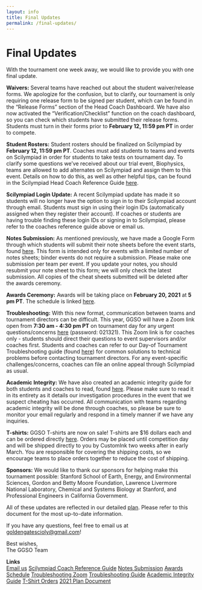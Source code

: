 ```yaml
---
layout: info
title: Final Updates
permalink: /final-updates/
---
```


# Final Updates

With the tournament one week away, we would like to provide you with one final update.

<b>Waivers:</b> Several teams have reached out about the student waiver/release forms. We apologize for the confusion, but to clarify, our tournament is only requiring one release form to be signed per student, which can be found in the “Release Forms” section of the Head Coach Dashboard. We have also now activated the “Verification/Checklist” function on the coach dashboard, so you can check which students have submitted their release forms. Students must turn in their forms prior to <b>February 12, 11:59 pm PT</b> in order to compete.

<b>Student Rosters:</b> Student rosters should be finalized on Scilympiad by <b>February 12, 11:59 pm PT</b>. Coaches must add students to teams and events on Scilympiad in order for students to take tests on tournament day. To clarify some questions we’ve received about our trial event, Biophysics, teams are allowed to add alternates on Scilympiad and assign them to this event. Details on how to do this, as well as other helpful tips, can be found in the Scilympiad Head Coach Reference Guide <a target="_blank" href="https://docs.google.com/document/d/1C89iAxOcoc6cH4OIqX9pm5p88cta7X6931HrJCgmOeY/edit?usp=sharing">here</a>.

<b>Scilympiad Login Update:</b> A recent Scilympiad update has made it so students will no longer have the option to sign in to their Scilympiad account through email. Students must sign in using their login IDs (automatically assigned when they register their account). If coaches or students are having trouble finding these login IDs or signing in to Scilympiad, please refer to the coaches reference guide above or email us.

<b>Notes Submission:</b> As mentioned previously, we have made a Google Form through which students will submit their note sheets before the event starts, found <a target="_blank" href="https://forms.gle/3MENf7XUx1spKtDt6">here</a>. This form is intended only for events with a limited number of notes sheets; binder events do not require a submission. Please make one submission per team per event. If you update your notes, you should resubmit your note sheet to this form; we will only check the latest submission. All copies of the cheat sheets submitted will be deleted after the awards ceremony.

<b>Awards Ceremony:</b> Awards will be taking place on <b>February 20, 2021</b> at <b>5 pm PT</b>. The schedule is linked <a target="_blank" href="https://docs.google.com/document/d/1yu9vtbaEITvUqZculFzEZIy6IVRowMNpLhBmWEn2j20/edit?usp=sharing">here</a>.

<b>Troubleshooting:</b> With this new format, communication between teams and tournament directors can be difficult. This year, GGSO will have a Zoom link open from <b>7:30 am - 4:30 pm PT</b> on tournament day for any urgent questions/concerns <a target="_blank" href="https://stanford.zoom.us/j/93917725257?pwd=WmpCL1dOWkdzbzdxN1JFMHBMd1B1UT09">here</a> (password: 021321). This Zoom link is for coaches only - students should direct their questions to event supervisors and/or coaches first. Students and coaches can refer to our Day-of Tournament Troubleshooting guide (found <a target="_blank" href="https://docs.google.com/document/d/1RwFu7o9ulwN38wOhzgiJbcd3WqxK6dKm0yXTlSPJzYQ/edit?fbclid=IwAR1_L41ff1XKi-vKV7voq7AktFOgg0jxx70B5MyLgQWacAdy-P2j6xpWQ9g">here</a>) for common solutions to technical problems before contacting tournament directors. For any event-specific challenges/concerns, coaches can file an online appeal through Scilympiad as usual.

<b>Academic Integrity:</b> We have also created an academic integrity guide for both students and coaches to read, found <a target="_blank" href="https://docs.google.com/document/d/1p-SrlxuggYGClG7R8Vz__0jYUTTMuQNCSHoSG7tRr14/edit?usp=sharing">here</a>. Please make sure to read it in its entirety as it details our investigation procedures in the event that we suspect cheating has occurred. All communication with teams regarding academic integrity will be done through coaches, so please be sure to monitor your email regularly and respond in a timely manner if we have any inquiries.

<b>T-shirts:</b> GGSO T-shirts are now on sale! T-shirts are $16 dollars each and can be ordered directly <a target="_blank" href="https://www.customink.com/g/nga0-00cd-6nfk">here</a>. Orders may be placed until competition day and will be shipped directly to you by CustomInk two weeks after in early March. You are responsible for covering the shipping costs, so we encourage teams to place orders together to reduce the cost of shipping.

<b>Sponsors:</b> We would like to thank our sponsors for helping make this tournament possible: Stanford School of Earth, Energy, and Environmental Sciences, Gordon and Betty Moore Foundation, Lawrence Livermore National Laboratory, Chemical and Systems Biology at Stanford, and Professional Engineers in California Government.

All of these updates are reflected in our detailed <a target="_blank" href="https://docs.google.com/document/d/1PgulkUgZ8pOl2daWdRuLzUSWo5lmfeKH7uJjoBNgBtk/edit">plan</a>. Please refer to this document for the most up-to-date information. 

If you have any questions, feel free to email us at goldengatescioly@gmail.com!

Best wishes, <br/>
The GGSO Team

**Links**
<br/>
<a class="btn btn-md btn-mid" target="_blank" href="mailto:goldengatescioly@gmail.com">Email us</a>
<a class="btn btn-md btn-mid" target="_blank" href="https://docs.google.com/document/d/1C89iAxOcoc6cH4OIqX9pm5p88cta7X6931HrJCgmOeY/edit?usp=sharing">Scilympiad Coach Reference Guide</a>
<a class="btn btn-md btn-mid" target="_blank" href="https://forms.gle/3MENf7XUx1spKtDt6">Notes Submission</a>
<a class="btn btn-md btn-mid" target="_blank" href="https://docs.google.com/document/d/1yu9vtbaEITvUqZculFzEZIy6IVRowMNpLhBmWEn2j20/edit?usp=sharing">Awards Schedule</a>
<a class="btn btn-md btn-mid" target="_blank" href="https://stanford.zoom.us/j/93917725257?pwd=WmpCL1dOWkdzbzdxN1JFMHBMd1B1UT09">Troubleshooting Zoom</a>
<a class="btn btn-md btn-mid" target="_blank" href="https://docs.google.com/document/d/1RwFu7o9ulwN38wOhzgiJbcd3WqxK6dKm0yXTlSPJzYQ/edit?fbclid=IwAR1_L41ff1XKi-vKV7voq7AktFOgg0jxx70B5MyLgQWacAdy-P2j6xpWQ9g">Troubleshooting Guide</a>
<a class="btn btn-md btn-mid" target="_blank" href="https://docs.google.com/document/d/1p-SrlxuggYGClG7R8Vz__0jYUTTMuQNCSHoSG7tRr14/edit?usp=sharing">Academic Integrity Guide</a>
<a class="btn btn-md btn-mid" target="_blank" href="https://www.customink.com/g/nga0-00cd-6nfk">T-Shirt Orders</a>
<a class="btn btn-md btn-mid" target="_blank" href="https://docs.google.com/document/d/1PgulkUgZ8pOl2daWdRuLzUSWo5lmfeKH7uJjoBNgBtk/edit">2021 Plan Document</a>